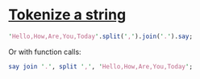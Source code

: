 [1]: https://rosettacode.org/wiki/Tokenize_a_string

# [Tokenize a string][1]

```perl
'Hello,How,Are,You,Today'.split(',').join('.').say;
```


Or with function calls:

```perl
say join '.', split ',', 'Hello,How,Are,You,Today';
```